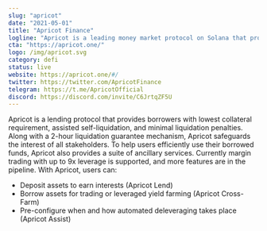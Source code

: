 ```yaml
---
slug: "apricot"
date: "2021-05-01"
title: "Apricot Finance"
logline: "Apricot is a leading money market protocol on Solana that provides a suite of services centered around lending and borrowing."
cta: "https://apricot.one/"
logo: /img/apricot.svg
category: defi
status: live
website: https://apricot.one/#/
twitter: https://twitter.com/ApricotFinance
telegram: https://t.me/ApricotOfficial
discord: https://discord.com/invite/C6JrtqZF5U
---
```


Apricot is a lending protocol that provides borrowers with lowest collateral requirement, assisted self-liquidation, and minimal liquidation penalties. Along with a 2-hour liquidation guarantee mechanism, Apricot safeguards the interest of all stakeholders. To help users efficiently use their borrowed funds, Apricot also provides a suite of ancillary services. Currently margin trading with up to 9x leverage is supported, and more features are in the pipeline.
With Apricot, users can:

- Deposit assets to earn interests (Apricot Lend)
- Borrow assets for trading or leveraged yield farming (Apricot Cross-Farm)
- Pre-configure when and how automated deleveraging takes place (Apricot Assist)
